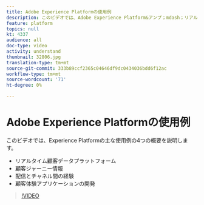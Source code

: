 ```yaml
---
title: Adobe Experience Platformの使用例
description: このビデオでは、Adobe Experience Platform&アンプ；mdash；リアルタイム顧客データプラットフォーム、顧客ジャーニーインテリジェンス、配信とチャネル間のエクスペリエンスの4つの主な使用例の概要を説明します。
feature: platform
topics: null
kt: 4337
audience: all
doc-type: video
activity: understand
thumbnail: 32806.jpg
translation-type: tm+mt
source-git-commit: 333b89ccf2365c04646df9dc0434036bdd6f12ac
workflow-type: tm+mt
source-wordcount: '71'
ht-degree: 0%

---
```



# Adobe Experience Platformの使用例

このビデオでは、Experience Platformの主な使用例の4つの概要を説明します。

* リアルタイム顧客データプラットフォーム
* 顧客ジャーニー情報
* 配信とチャネル間の経験
* 顧客体験アプリケーションの開発

>[!VIDEO](https://video.tv.adobe.com/v/32806?quality=12&learn=on)